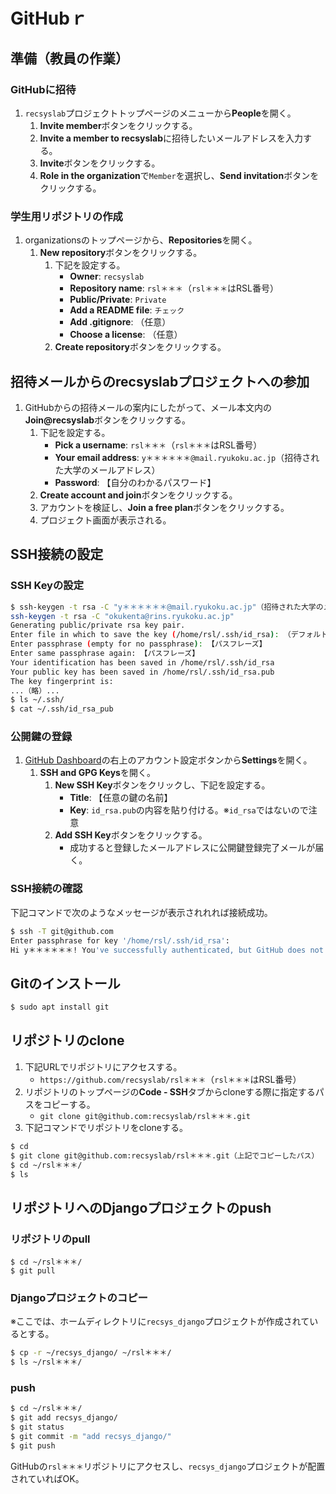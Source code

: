 # GitHubｒ

## 準備（教員の作業）

### GitHubに招待
1. `recsyslab`プロジェクトトップページのメニューから**People**を開く。
   1. **Invite member**ボタンをクリックする。
   2. **Invite a member to recsyslab**に招待したいメールアドレスを入力する。
   3. **Invite**ボタンをクリックする。
   4. **Role in the organization**で`Member`を選択し、**Send invitation**ボタンをクリックする。

### 学生用リポジトリの作成
1. organizationsのトップページから、**Repositories**を開く。
   1. **New repository**ボタンをクリックする。
      1. 下記を設定する。
         - **Owner**: `recsyslab`
         - **Repository name**: `rsl＊＊＊`（`rsl＊＊＊`はRSL番号）
         - **Public/Private**: `Private`
         - **Add a README file**: `チェック`
         - **Add .gitignore**: （任意）
         - **Choose a license**: （任意）
      2. **Create repository**ボタンをクリックする。

## 招待メールからのrecsyslabプロジェクトへの参加
1. GitHubからの招待メールの案内にしたがって、メール本文内の**Join@recsyslab**ボタンをクリックする。
   1. 下記を設定する。
      - **Pick a username**: `rsl＊＊＊`（`rsl＊＊＊`はRSL番号）
      - **Your email address**: `y＊＊＊＊＊＊@mail.ryukoku.ac.jp`（招待された大学のメールアドレス）
      - **Password**: 【自分のわかるパスワード】
   2. **Create account and join**ボタンをクリックする。
   3. アカウントを検証し、**Join a free plan**ボタンをクリックする。
   4. プロジェクト画面が表示される。

## SSH接続の設定

### SSH Keyの設定
```bash
$ ssh-keygen -t rsa -C "y＊＊＊＊＊＊@mail.ryukoku.ac.jp"（招待された大学のメールアドレス）
ssh-keygen -t rsa -C "okukenta@rins.ryukoku.ac.jp"
Generating public/private rsa key pair.
Enter file in which to save the key (/home/rsl/.ssh/id_rsa): （デフォルトのままEnterキーを押す）
Enter passphrase (empty for no passphrase): 【パスフレーズ】
Enter same passphrase again: 【パスフレーズ】
Your identification has been saved in /home/rsl/.ssh/id_rsa
Your public key has been saved in /home/rsl/.ssh/id_rsa.pub
The key fingerprint is:
...（略）...
$ ls ~/.ssh/
$ cat ~/.ssh/id_rsa_pub
```

### 公開鍵の登録
1. [GitHub Dashboard](https://github.com/dashboard)の右上のアカウント設定ボタンから**Settings**を開く。
   1. **SSH and GPG Keys**を開く。
      1. **New SSH Key**ボタンをクリックし、下記を設定する。
         - **Title**: 【任意の鍵の名前】
         - **Key**: `id_rsa.pub`の内容を貼り付ける。※`id_rsa`ではないので注意
      2. **Add SSH Key**ボタンをクリックする。
         - 成功すると登録したメールアドレスに公開鍵登録完了メールが届く。

### SSH接続の確認
下記コマンドで次のようなメッセージが表示されれれば接続成功。
```bash
$ ssh -T git@github.com
Enter passphrase for key '/home/rsl/.ssh/id_rsa': 
Hi y＊＊＊＊＊＊! You've successfully authenticated, but GitHub does not provide shell access.
```

## Gitのインストール
```bash
$ sudo apt install git
```

## リポジトリのclone
1. 下記URLでリポジトリにアクセスする。
   - `https://github.com/recsyslab/rsl＊＊＊`（`rsl＊＊＊`はRSL番号）
2. リポジトリのトップページの**Code - SSH**タブからcloneする際に指定するパスをコピーする。
   - `git clone git@github.com:recsyslab/rsl＊＊＊.git`
3. 下記コマンドでリポジトリをcloneする。
```bash
$ cd
$ git clone git@github.com:recsyslab/rsl＊＊＊.git（上記でコピーしたパス）
$ cd ~/rsl＊＊＊/
$ ls
```

## リポジトリへのDjangoプロジェクトのpush

### リポジトリのpull
```bahs
$ cd ~/rsl＊＊＊/
$ git pull
```

### Djangoプロジェクトのコピー

※ここでは、ホームディレクトリに`recsys_django`プロジェクトが作成されているとする。

```bash
$ cp -r ~/recsys_django/ ~/rsl＊＊＊/
$ ls ~/rsl＊＊＊/
```

### push
```bash
$ cd ~/rsl＊＊＊/
$ git add recsys_django/
$ git status
$ git commit -m "add recsys_django/"
$ git push
```

GitHubの`rsl＊＊＊`リポジトリにアクセスし、`recsys_django`プロジェクトが配置されていればOK。
